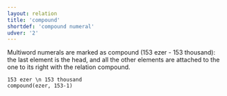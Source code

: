 ```yaml
---
layout: relation
title: 'compound'
shortdef: 'compound numeral'
udver: '2'
---
```


Multiword numerals are marked as compound (153 ezer - 153 thousand): the last element is the head, and all the other elements are attached to the one to its right with the relation compound.

~~~ sdparse
153 ezer \n 153 thousand
compound(ezer, 153-1)
~~~

<!-- Interlanguage links updated Čt lis 12 09:43:18 CET 2020 -->
